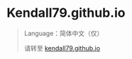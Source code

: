 # Kendall79.github.io
>Language：简体中文（仅）
>
>请转至 [kendall79.github.io](https://kendall79.github.io "kendall79.github.io")
